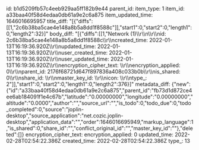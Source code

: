 id: b1d5209fb57c4eeb929aa5ff182b9e44
parent_id: 
item_type: 1
item_id: a33baa40f58d4edaa0db61a9e2c6a875
item_updated_time: 1646016695957
title_diff: "[{\"diffs\":[[1,\"2c6b38ba5cae4e148a8b5a8dd1f8588c\"]],\"start1\":0,\"start2\":0,\"length1\":0,\"length2\":32}]"
body_diff: "[{\"diffs\":[[1,\"Network (1)\\\r\\\n\\\r\\\nid: 2c6b38ba5cae4e148a8b5a8dd1f8588c\\\r\\\ncreated_time: 2022-01-13T16:19:36.920Z\\\r\\\nupdated_time: 2022-01-13T16:19:36.920Z\\\r\\\nuser_created_time: 2022-01-13T16:19:36.920Z\\\r\\\nuser_updated_time: 2022-01-13T16:19:36.920Z\\\r\\\nencryption_cipher_text: \\\r\\\nencryption_applied: 0\\\r\\\nparent_id: 2176f68721d647f897836a408c033b0b\\\r\\\nis_shared: 0\\\r\\\nshare_id: \\\r\\\nmaster_key_id: \\\r\\\nicon: \\\r\\\ntype_: 2\"]],\"start1\":0,\"start2\":0,\"length1\":0,\"length2\":376}]"
metadata_diff: {"new":{"id":"a33baa40f58d4edaa0db61a9e2c6a875","parent_id":"fb73d1d872ce4ee6ab184091f1e4c67b","latitude":"0.00000000","longitude":"0.00000000","altitude":"0.0000","author":"","source_url":"","is_todo":0,"todo_due":0,"todo_completed":0,"source":"joplin-desktop","source_application":"net.cozic.joplin-desktop","application_data":"","order":1646016695949,"markup_language":1,"is_shared":0,"share_id":"","conflict_original_id":"","master_key_id":""},"deleted":[]}
encryption_cipher_text: 
encryption_applied: 0
updated_time: 2022-02-28T02:54:22.386Z
created_time: 2022-02-28T02:54:22.386Z
type_: 13